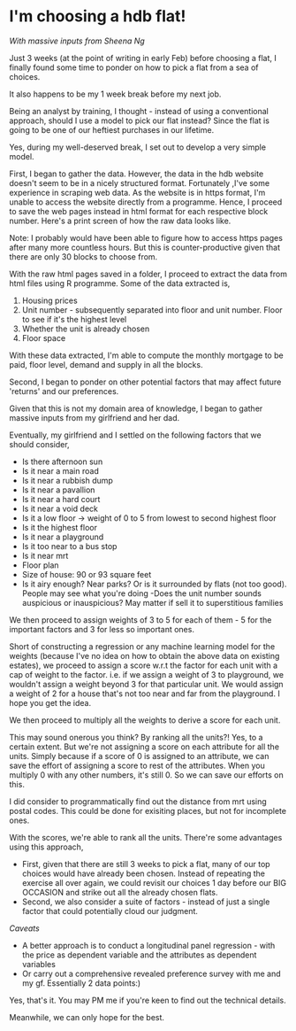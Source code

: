 # I'm choosing a hdb flat!
*With massive inputs from Sheena Ng*

Just 3 weeks (at the point of writing in early Feb) before choosing a flat, I finally found some time to ponder on how to pick a flat from a sea of choices. 

It also happens to be my 1 week break before my next job.
 
Being an analyst by training, I thought - instead of using a conventional approach, should I use a model to pick our flat instead? Since the flat is going to be one of our heftiest purchases in our lifetime. 

Yes, during my well-deserved break, I set out to develop a very simple model.

First, I began to gather the data. However, the data in the hdb website doesn't seem to be in a nicely structured format. Fortunately ,I've some experience in scraping web data. As the website is in https format, I'm unable to access the website directly from a programme. Hence, I proceed to save the web pages instead in html format for each respective block number. Here's a print screen of how the raw data looks like.

Note: I probably would have been able to figure how to access https pages after many more countless hours. But this is counter-productive given that there are only 30 blocks to choose from.

With the raw html pages saved in a folder, I proceed to extract the data from html files using R programme. Some of the data extracted is,

1. Housing prices
2. Unit number - subsequently separated into floor and unit number. Floor to see if it's the highest level
3. Whether the unit is already chosen
4. Floor space

With these data extracted, I'm able to compute the monthly mortgage to be paid, floor level, demand and supply in all the blocks.

Second, I began to ponder on other potential factors that may affect future 'returns' and our preferences.

Given that this is not my domain area of knowledge, I began to gather massive inputs from my girlfriend and her dad. 

Eventually, my girlfriend and I settled on the following factors that we should consider,

- Is there afternoon sun
- Is it near a main road
- Is it near a rubbish dump
- Is it near a pavallion
- Is it near a hard court
- Is it near a void deck
- Is it a low floor -> weight of 0 to 5 from lowest to second highest floor
- Is it the highest floor
- Is it near a playground
- Is it too near to a bus stop
- Is it near mrt
- Floor plan
- Size of house: 90 or 93 square feet
- Is it airy enough? Near parks? Or is it surrounded by flats (not too good). People may see what you're doing
-Does the unit number sounds auspicious or inauspicious? May matter if sell it to superstitious families

We then proceed to assign weights of 3 to 5 for each of them - 5 for the important factors and 3 for less so important ones.

Short of constructing a regression or any machine learning model for the weights (because I've no idea on how to obtain the above data on existing estates), we proceed to assign a score w.r.t the factor for each unit with a cap of weight to the factor. i.e. if we assign a weight of 3 to playground, we wouldn't assign a weight beyond 3 for that particular unit. We would assign a weight of 2 for a house that's not too near and far from the playground. I hope you get the idea.
 
We then proceed to multiply all the weights to derive a score for each unit.

This may sound onerous you think? By ranking all the units?! Yes, to a certain extent. But we're not assigning a score on each attribute for all the units. Simply because if a score of 0 is assigned to an attribute, we can save the effort of assigning a score to rest of the attributes. When you multiply 0 with any other numbers, it's still 0. So we can save our efforts on this.

I did consider to programmatically  find out the distance from mrt using postal codes. This could be done for exisiting places, but not for incomplete ones.

With the scores, we're able to rank all the units. There're some advantages using this approach,
- First, given that there are still 3 weeks to pick a flat, many of our top choices would have already been chosen. Instead of repeating  the exercise all over again, we could revisit our choices 1 day before our BIG OCCASION and strike out all the already chosen flats.
- Second, we also consider a suite of factors - instead of just a single factor that could potentially cloud our judgment.

*Caveats*
- A better approach is to conduct a longitudinal panel regression - with the price as dependent variable and the attributes as dependent variables
- Or carry out a comprehensive revealed preference survey with me and my gf. Essentially 2 data points:)

Yes, that's it. You may PM me if you're keen to find out the technical details.

Meanwhile, we can only hope for the best.

